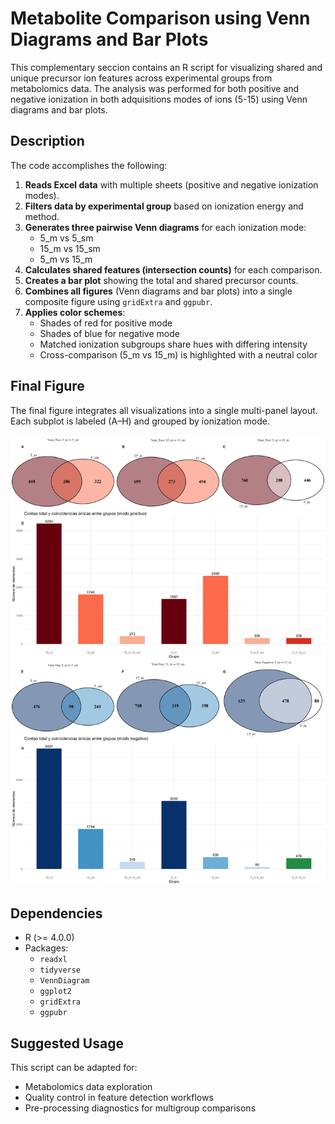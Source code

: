 # Metabolite Comparison using Venn Diagrams and Bar Plots

This complementary seccion contains an R script for visualizing shared and unique precursor ion features across experimental groups from metabolomics data. The analysis was performed for both positive and negative ionization in both adquisitions modes of ions (5-15) using Venn diagrams and bar plots.

## Description

The code accomplishes the following:

1. **Reads Excel data** with multiple sheets (positive and negative ionization modes).
2. **Filters data by experimental group** based on ionization energy and method.
3. **Generates three pairwise Venn diagrams** for each ionization mode:
   - 5_m vs 5_sm
   - 15_m vs 15_sm
   - 5_m vs 15_m
4. **Calculates shared features (intersection counts)** for each comparison.
5. **Creates a bar plot** showing the total and shared precursor counts.
6. **Combines all figures** (Venn diagrams and bar plots) into a single composite figure using `gridExtra` and `ggpubr`.
7. **Applies color schemes**:
   - Shades of red for positive mode
   - Shades of blue for negative mode
   - Matched ionization subgroups share hues with differing intensity
   - Cross-comparison (5_m vs 15_m) is highlighted with a neutral color

## Final Figure

The final figure integrates all visualizations into a single multi-panel layout. Each subplot is labeled (A–H) and grouped by ionization mode.

![Final Composite Figure](Result/venn_results/Figuras/PNG/figure_union.png)

## Dependencies
- R (>= 4.0.0)
- Packages:
  - `readxl`
  - `tidyverse`
  - `VennDiagram`
  - `ggplot2`
  - `gridExtra`
  - `ggpubr`
  
## Suggested Usage
This script can be adapted for:
- Metabolomics data exploration
- Quality control in feature detection workflows
- Pre-processing diagnostics for multigroup comparisons
